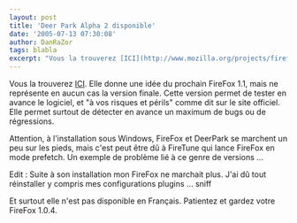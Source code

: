 ```yaml
---
layout: post
title: 'Deer Park Alpha 2 disponible'
date: '2005-07-13 07:30:08'
author: DanRaZor
tags: blabla
excerpt: "Vous la trouverez [ICI](http://www.mozilla.org/projects/firefox/).)     \nElle donne une idée du prochain FireFox 1.1, mais ne représente en aucun cas la version finale. Cette version permet de tester en avance le logiciel, et \"à vos risques et périls\" comme dit sur le site officiel. Elle permet surtout de détecter en avance un maximum de bugs ou de      …"
---
```


Vous la trouverez [ICI](http://www.mozilla.org/projects/firefox/).
Elle donne une idée du prochain FireFox 1.1, mais ne représente en aucun cas la version finale. Cette version permet de tester en avance le logiciel, et "à vos risques et périls" comme dit sur le site officiel. Elle permet surtout de détecter en avance un maximum de bugs ou de régressions.

Attention, à l'installation sous Windows, FireFox et DeerPark se marchent un peu sur les pieds, mais c'est peut être dû à FireTune qui lance FireFox en mode prefetch. Un exemple de problème lié à ce genre de versions ...

Edit : Suite à son installation mon FireFox ne marchait plus. J'ai dû tout réinstaller y compris mes configurations plugins ... sniff

Et surtout elle n'est pas disponible en Français. Patientez et gardez votre FireFox 1.0.4.
